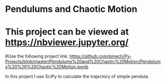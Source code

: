 # Pendulums and Chaotic Motion
# This project can be viewed at https://nbviewer.jupyter.org/ 
#Use the following project link: https://github.com/pinech/Py-Projects/blob/master/Pendulums%20and%20Chaotic%20Motion/Pendulums%20%26%20Chaotic%20Motion.ipynb 


In this project I use SciPy to calculate the trajectory of simple pendula.
